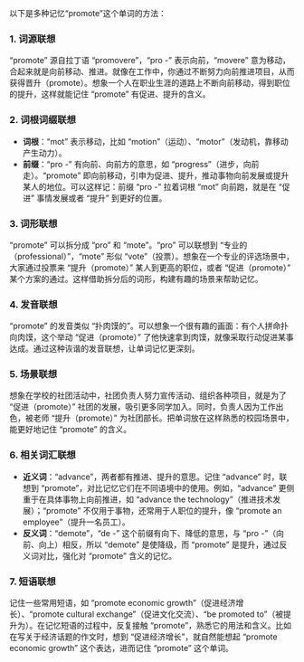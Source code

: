 以下是多种记忆“promote”这个单词的方法：

### 1. 词源联想
“promote” 源自拉丁语 “promovere”，“pro -” 表示向前，“movere” 意为移动，合起来就是向前移动、推进。就像在工作中，你通过不断努力向前推进项目，从而获得晋升（promote）。想象一个人在职业生涯的道路上不断向前移动，得到职位的提升，这样就能记住 “promote” 有促进、提升的含义。

### 2. 词根词缀联想
 - **词根**：“mot” 表示移动，比如 “motion”（运动）、“motor”（发动机，靠移动产生动力）。
 - **前缀**：“pro -” 有向前、向前方的意思，如 “progress”（进步，向前走）。“promote” 即向前移动，引申为促进、提升，推动事物向前发展或提升某人的地位。可以这样记：前缀 “pro -” 拉着词根 “mot” 向前跑，就是在 “促进” 事情发展或者 “提升” 到更好的位置。

### 3. 词形联想
“promote” 可以拆分成 “pro” 和 “mote”。“pro” 可以联想到 “专业的（professional）”，“mote” 形似 “vote”（投票）。想象在一个专业的评选场景中，大家通过投票来 “提升（promote）” 某人到更高的职位，或者 “促进（promote）” 某个方案的通过。这样借助拆分后的词形，构建有趣的场景来帮助记忆。

### 4. 发音联想
“promote” 的发音类似 “扑肉馍的”。可以想象一个很有趣的画面：有个人拼命扑向肉馍，这个举动 “促进（promote）” 了他快速拿到肉馍，就像采取行动促进某事达成。通过这种诙谐的发音联想，让单词记忆更深刻。

### 5. 场景联想
想象在学校的社团活动中，社团负责人努力宣传活动、组织各种项目，就是为了 “促进（promote）” 社团的发展，吸引更多同学加入。同时，负责人因为工作出色，被老师 “提升（promote）” 为社团部长。把单词放在这样熟悉的校园场景中，能更好地记住 “promote” 的含义。

### 6. 相关词汇联想
 - **近义词**：“advance”，两者都有推进、提升的意思。记住 “advance” 时，联想到 “promote”，对比记忆它们在不同语境中的使用。例如，“advance” 更侧重于在具体事物上向前推进，如 “advance the technology”（推进技术发展）；“promote” 不仅用于事物，还常用于人职位的提升，像 “promote an employee”（提升一名员工）。
 - **反义词**：“demote”，“de -” 这个前缀有向下、降低的意思，与 “pro -”（向前、向上）相反，所以 “demote” 是使降级，而 “promote” 是提升，通过反义词对比，强化对 “promote” 含义的记忆。

### 7. 短语联想
记住一些常用短语，如 “promote economic growth”（促进经济增长）、“promote cultural exchange”（促进文化交流）、“be promoted to”（被提升为）。在记忆短语的过程中，反复接触 “promote”，熟悉它的用法和含义。比如在写关于经济话题的作文时，想到 “促进经济增长”，就自然能想起 “promote economic growth” 这个表达，进而记住 “promote” 这个单词。 